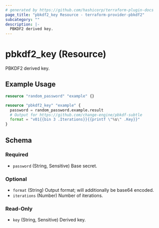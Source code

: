 ```yaml
---
# generated by https://github.com/hashicorp/terraform-plugin-docs
page_title: "pbkdf2_key Resource - terraform-provider-pbkdf2"
subcategory: ""
description: |-
  PBKDF2 derived key.
---
```


# pbkdf2_key (Resource)

PBKDF2 derived key.

## Example Usage

```terraform
resource "random_password" "example" {}

resource "pbkdf2_key" "example" {
  password = random_password.example.result
  # Output for https://github.com/change-engine/pbkdf-subtle
  format = "v01{{bin 3 .Iterations}}{{printf \"%s\" .Key}}"
}
```

<!-- schema generated by tfplugindocs -->
## Schema

### Required

- `password` (String, Sensitive) Base secret.

### Optional

- `format` (String) Output format; will additionally be base64 encoded.
- `iterations` (Number) Number of iterations.

### Read-Only

- `key` (String, Sensitive) Derived key.
